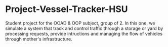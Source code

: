 # Project-Vessel-Tracker-HSU
Student project for the OOAD & OOP subject, group of 2.
In this one, we simulate a system that track and control traffic through a storage or yard by processing requests, provide intructions and managing the flow of vehicles through mother's infrastructure.